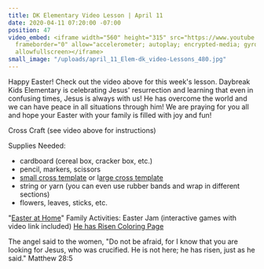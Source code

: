 ```yaml
---
title: DK Elementary Video Lesson | April 11
date: 2020-04-11 07:20:00 -07:00
position: 47
video_embed: <iframe width="560" height="315" src="https://www.youtube.com/embed/XMguRtxvmUA"
  frameborder="0" allow="accelerometer; autoplay; encrypted-media; gyroscope; picture-in-picture"
  allowfullscreen></iframe>
small_image: "/uploads/april_11_Elem-dk_video-Lessons_480.jpg"
---
```


Happy Easter! Check out the video above for this week's lesson. Daybreak Kids Elementary is celebrating Jesus' resurrection and learning that even in confusing times, Jesus is always with us! He has overcome the world and we can have peace in all situations through him! We are praying for you all and hope your Easter with your family is filled with joy and fun!


Cross Craft
(see video above for instructions)

Supplies Needed:
* cardboard (cereal box, cracker box, etc.)
* pencil, markers, scissors
* [small cross template](https://drive.google.com/file/d/16WILsz9g9tezBGHctsBzMfwuUGXNeXnP/view?usp=sharing) or l[arge cross template](https://drive.google.com/file/d/157Jr6eh2dV-kZuqNibuZQ4E0lzIsjP0D/view?usp=sharing)
* string or yarn (you can even use rubber bands and wrap in different sections)
* flowers, leaves, sticks, etc. 

 

"[Easter at Home](https://drive.google.com/file/d/1DWNO5fbfQt_KJDWFXJBWzXd6WQtACNCc/view?usp=sharing)" Family Activities:
Easter Jam (interactive games with video link included) 
[He has Risen Coloring Page](https://drive.google.com/file/d/1Zz6p680zH-Ubm7YF-Xv5z2BGL2FJ-0Cr/view?usp=sharing)

 


The angel said to the women, "Do not be afraid, for I know that you are looking for Jesus, who was crucified. He is not here; he has risen, just as he said." Matthew 28:5
